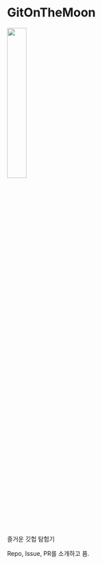 # GitOnTheMoon

<img src="https://user-images.githubusercontent.com/41575415/83332349-b1074980-a2d5-11ea-87ea-0e6e731970ef.png" width="30%"></img>


즐거운 깃헙 탐험기

Repo, Issue, PR를 소개하고 픔.
